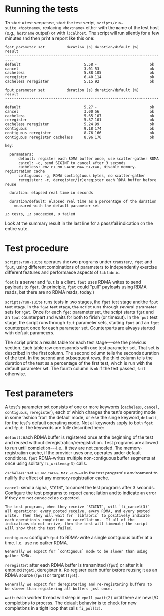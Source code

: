 # Running the tests

To start a test sequence, start the test script,
`scripts/run-suite <hostname>`, replacing `<hostname>` either with the
name of the test host (e.g., `hostname` output) or with `localhost`.
The script will run silently for a few minutes and then print a report
like this one:

```
fget parameter set          duration (s) duration/default (%)     result
--------------------------------------------------------------------------
default                             5.58 -                        ok
cancel                              3.01 53                       ok
cacheless                           5.88 105                      ok
reregister                          6.40 114                      ok
cacheless reregister                5.15 92                       ok

fput parameter set          duration (s) duration/default (%)     result
--------------------------------------------------------------------------
default                             5.27 -                        ok
cancel                              3.00 56                       ok
cacheless                           5.65 107                      ok
reregister                          5.37 101                      ok
cacheless reregister                5.24 99                       ok
contiguous                          9.18 174                      ok
contiguous reregister               8.76 166                      ok
contiguous reregister cacheless     8.96 170                      ok

key:

  parameters:
      default: register each RDMA buffer once, use scatter-gather RDMA
      cancel: -c, send SIGINT to cancel after 3 seconds
      cacheless: env FI_MR_CACHE_MAX_SIZE=0, disable memory-registration cache
      contiguous: -g, RDMA conti(g)uous bytes, no scatter-gather
      reregister: -r, deregister/(r)eregister each RDMA buffer before reuse

  duration: elapsed real time in seconds

  duration/default: elapsed real time as a percentage of the duration
    measured with the default parameter set

13 tests, 13 succeeded, 0 failed
```

Look at the summary result in the last line for a
pass/fail indication on the entire suite.
 
# Test procedure

`scripts/run-suite` operates the two programs under `transfer/`, `fget`
and `fput`, using different combinations of parameters to independently
exercise different features and performance aspects of `libfabric`.

`fget` is a server and `fput` is a client.  `fput` uses RDMA writes
to send payloads to `fget`.  (In principle, `fget` could "pull" payloads
using RDMA reads, but there are no RDMA reads, today.)

`scripts/run-suite` runs tests in two stages, the `fget` test stage and
the `fput` test stage.  In the `fget` test stage, the script runs through
several parameter sets for `fget`.  Once for each `fget` parameter set,
the script starts `fget` and an `fput` counterpart and waits for both to
finish (or timeout).  In the `fput` test stage, the script runs through
`fput` parameter sets, starting `fput` and an `fget` counterpart once
for each parameter set.  Counterparts are always started with default
parameters.

The script prints a results table for each test stage---see the previous
section.  Each table row corresponds with one test parameter set.
That set is described in the first column.  The second column tells the
seconds duration of the test.  In the second and subsequent rows, the
third column tells the duration of the test as a percentage of the first
test, which is run with the default parameter set.  The fourth column is
`ok` if the test passed, `fail` otherwise.

# Test parameters

A test's parameter set consists of one or more keywords (`cacheless`,
`cancel`, `contiguous`, `reregister`), each of which changes the
test's operating mode in some fashion from the default mode, or else
the single keyword, `default`, for the test's default operating mode.
Not all keywords apply to both `fget` and `fput`.  The keywords are
fully described here:

`default`: each RDMA buffer is registered once at the beginning of
    the test and reused without deregistration/reregistration.  Test
    programs are allowed to run until completion---i.e., it they are
    not canceled.  The memory-registration cache, if the provider
    uses one, operates under default conditions. `fput` RDMA-writes
    multiple non-contiguous buffer segments at once using solitary
    `fi_writemsg(3)` calls.

`cacheless`: set `FI_MR_CACHE_MAX_SIZE=0` in the test program's
    environment to nullify the effect of any memory-registration cache.

`cancel`: send a signal, `SIGINT`, to cancel the test programs after 3
    seconds.  Configure the test programs to expect cancellation and to
    indicate an error if they are not canceled as expected.

    The test programs, when they receive `SIGINT`, will `fi_cancel(3)`
    all operations: every posted receive, every RDMA, and every posted
    write.  Then they will wait for `libfabric` to positively indicate
    each operation's completion or cancellation.  If all of the
    indications do not arrive, then the test will timeout; the script
    will show that the test failed.

`contiguous`: configure `fput` to RDMA-write a single contiguous buffer
    at a time.  I.e., use no gather RDMA.

    Generally we expect for `contiguous` mode to be slower than using
    gather RDMA.

`reregister`: after each RDMA buffer is transmitted (`fput`) or after it is
    emptied (`fget`), deregister it.  Re-register each buffer before reusing
    it as an RDMA source (`fput`) or target (`fget`).
    
    Generally we expect for deregistering and re-registering buffers to
    be slower than registering all buffers just once.

`wait`: each worker thread will sleep in `epoll_pwait(2)` until there
    are new I/O completions to process.  The default behavior is to check
    for new completions in a tight loop that calls `fi_poll(3)`.
